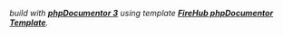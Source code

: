 *build with **[phpDocumentor 3](https://www.phpdoc.org)** using template **[FireHub phpDocumentor Template](https://github.com/The-FireHub-Project/Core/tree/master/docs/pages/template)**.*
